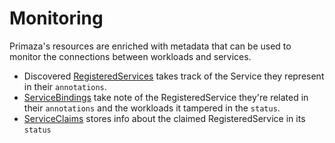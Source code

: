 # Monitoring

Primaza's resources are enriched with metadata that can be used to monitor the connections between workloads and services.

* Discovered [RegisteredServices](entities/registeredservice.md) takes track of the Service they represent in their `annotations`.
* [ServiceBindings](entities/servicebinding.md) take note of the RegisteredService they're related in their `annotations` and the workloads it tampered in the `status`.
* [ServiceClaims](entities/serviceclaim.md) stores info about the claimed RegisteredService in its `status`
